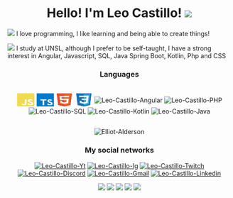 <h1 align="center">Hello! I'm Leo Castillo!&nbsp;<img src="https://media.giphy.com/media/HKlhoMBuKLzorqpRR6/giphy.gif" height="30"></h1>

<p align="left"><img src="https://media.giphy.com/media/juua9i2c2fA0AIp2iq/giphy.gif" height="30">&nbsp;I love programming, I like learning and being able to create things!</p>
<p align="left"><img src="https://media.giphy.com/media/WFZvB7VIXBgiz3oDXE/giphy.gif" height="30">&nbsp;I study at UNSL, although I prefer to be self-taught, I have a strong interest in Angular, Javascript, SQL, Java Spring Boot, Kotlin, Php and CSS</p>

<h3 align="center">Languages</h3>
<div style="display: inline_block" align="center"><br>
  <img align="center" alt="Leo-Castillo-Js" height="30" width="40" src="https://raw.githubusercontent.com/devicons/devicon/master/icons/javascript/javascript-plain.svg">
  <img align="center" alt="Leo-Castillo-Ts" height="30" width="40" src="https://raw.githubusercontent.com/devicons/devicon/master/icons/typescript/typescript-plain.svg">
  <img align="center" alt="Leo-Castillo-HTML" height="30" width="40" src="https://raw.githubusercontent.com/devicons/devicon/master/icons/html5/html5-original.svg">
  <img align="center" alt="Leo-Castillo-CSS" height="30" width="40" src="https://raw.githubusercontent.com/devicons/devicon/master/icons/css3/css3-original.svg">
  <img align="center" alt="Leo-Castillo-Angular" height="30" src="https://icons-for-free.com/iconfiles/png/512/angularjs+original-1324760521549931472.png">
  <img align="center" alt="Leo-Castillo-PHP" height="30" src="https://upload.wikimedia.org/wikipedia/commons/thumb/2/27/PHP-logo.svg/2560px-PHP-logo.svg.png">
  <img align="center" alt="Leo-Castillo-SQL" height="30" src="https://www.svgrepo.com/show/331760/sql-database-generic.svg">
  <img align="center" alt="Leo-Castillo-Kotlin" height="30" src="https://upload.wikimedia.org/wikipedia/commons/thumb/0/06/Kotlin_Icon.svg/2048px-Kotlin_Icon.svg.png">
  <img align="center" alt="Leo-Castillo-Java" height="30" src="https://seeklogo.com/images/J/java-logo-7F8B35BAB3-seeklogo.com.png">
</div>
  
  ##
  
<p align="center">
  <img src="https://media.giphy.com/media/W3klTgJuKy5vymEoe7/giphy.gif" alt="Elliot-Alderson" />
</p>
 
<h3 align="center">My social networks</h3>
<div align="center"> 
  <a href="https://www.youtube.com/@leocastillof" target="_blank"><img src="https://img.shields.io/badge/YouTube-FF0000?style=for-the-badge&logo=youtube&logoColor=white" target="_blank" alt="Leo-Castillo-Yt"></a>
  <a href="https://www.instagram.com/leocastillo.f/" target="_blank"><img src="https://img.shields.io/badge/-Instagram-%23E4405F?style=for-the-badge&logo=instagram&logoColor=white" target="_blank" alt="Leo-Castillo-Ig"></a>
 	<a href="https://www.twitch.tv/leocastillof/" target="_blank"><img src="https://img.shields.io/badge/Twitch-9146FF?style=for-the-badge&logo=twitch&logoColor=white" target="_blank" alt="Leo-Castillo-Twitch"></a>
 <a href="https://discordapp.com/users/432346032194453534" target="_blank"><img src="https://img.shields.io/badge/Discord-7289DA?style=for-the-badge&logo=discord&logoColor=white" target="_blank"  alt="Leo-Castillo-Discord"></a> 
  <a href = "mailto:leocastillofavierx@gmail.com"><img src="https://img.shields.io/badge/-Gmail-%23333?style=for-the-badge&logo=gmail&logoColor=white"  alt="Leo-Castillo-Gmail" target="_blank"></a>
  <a href="https://www.linkedin.com/in/leocastillof" target="_blank"><img src="https://img.shields.io/badge/-LinkedIn-%230077B5?style=for-the-badge&logo=linkedin&logoColor=white"  alt="Leo-Castillo-Linkedin" target="_blank"></a> 
  
</div>

 <p align="center">
    <img src="http://github-profile-summary-cards.vercel.app/api/cards/profile-details?username=leocastillof&theme=monokai">
    <img src="http://github-profile-summary-cards.vercel.app/api/cards/repos-per-language?username=leocastillof&theme=monokai">
    <img src="http://github-profile-summary-cards.vercel.app/api/cards/most-commit-language?username=leocastillof&theme=monokai">
    <img src="http://github-profile-summary-cards.vercel.app/api/cards/stats?username=leocastillof&theme=monokai">
    <img src="http://github-profile-summary-cards.vercel.app/api/cards/productive-time?username=leocastillof&theme=monokai&utcOffset=8">
</p>
